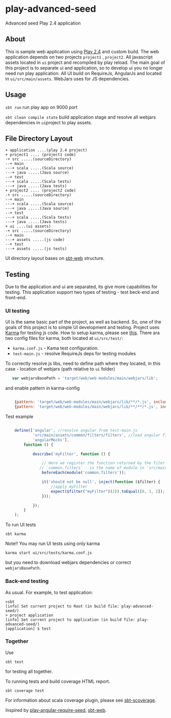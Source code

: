 # play-advanced-seed
Advanced seed Play 2.4 application

About
-------------
This is sample web application using [Play 2.4][play] and custom build.
The web application depends on two projects `project1` , `project2`.
All javascript assets located in `ui` project and recompiled by play reload. The main goal of this project is to
separate ui and application, so to develop ui you no longer need run play application. All UI build on RequireJs,
AngularJs and located in `ui/src/main/assets`. WebJars uses for JS dependencies.


Usage
-------------
`sbt run` run play app on 9000 port

`sbt clean compile state` build application stage and resolve all webjars dependencies in `ui`project to play assets.

File Directory Layout
---------------------
    + application ....(play 2.4 project)
    + project1 .... (project1 code)
    -+ src .....(sourceDirectory)
    --+ main
    ---+ scala .....(Scala source)
    ---+ java .....(Java source)
    --+ test
    ---+ scala .....(Scala tests)
    ---+ java .....(Java tests)
    + project2 .... (project2 code)
    -+ src .....(sourceDirectory)
    --+ main
    ---+ scala .....(Scala source)
    ---+ java .....(Java source)
    --+ test
    ---+ scala .....(Scala tests)
    ---+ java .....(Java tests)
    + ui ....(ui assets)
    -+ src .....(sourceDirectory)
    --+ main
    ---+ assets .....(js code)
    --+ test
    ---+ assets .....(js tests)

UI directory layout bases on [sbt-web][sbt-web] structure.

Testing
-------------
Due to the application and ui are separated, its give more capabilities for testing. This application support two types
of testing - test beck-end and front-end.
### UI testing
UI is the same basic part of the project, as well as backend. So, one of the goals of this project is to simple UI
development and testing. Project uses [Karma][karma] for testing js code. How to setup karma, please see [this].
 There ara two config files for karma, both located at `ui/src/test/`:

* `karma.conf.js` - Kama test configuration.
* `test-main.js` - resolve RequireJs deps for testing modules

To correctly resolve js libs, need to define path where they located, in this case - location of webjars
 (path relative to `ui` folder)

```javascript
   var webjarsBasePath = 'target/web/web-modules/main/webjars/lib';
```

and enable pattern in karma-config

```javascript

    {pattern: 'target/web/web-modules/main/webjars/lib/**/*.js', included: false}, //webjars
    {pattern: 'target/web/web-modules/main/webjars/lib/**/**/*.js', included: false} //webjars bootstrap
```

Test example

```javascript

    define(['angular', //resolve angular from test-main.js
            'src/main/assets/common/filters/filters', //load angular filter module
            'angularMocks'],
        function () {

            describe('myFilter', function () {

                // Here we register the function returned by the filer AMD module
               // `common.filters` - is the name of module in 'src/main/assets/common/filters/filters'
                beforeEach(module('common.filters'));

                it('should not be null', inject(function ($filter) {
                    //apply myFilter
                    expect($filter("myFilter")(2)).toEqual([0, 1, 2]);
                }));

            });
        }
    );
```

To run UI tests

    sbt karma

Note!! You may run UI tests using only karma

    karma start ui/src/tests/karma.conf.js

but you need to download webjars dependencies or correct `webjarsBasePath`.

### Back-end testing
As usual. For example, to test application:

    >sbt
    [info] Set current project to Root (in build file: play-advanced-seed/)
    > project application
    [info] Set current project to application (in build file: play-advanced-seed/)
    [application] $ test

### Together
Use

    sbt test

for testing all together.

To running tests and build coverage HTML report.

    sbt coverage test

For information about scala coverage plugin, please see [sbt-scoverage][sbt-scoverage].




Inspired by [play-angular-require-seed][p-a], [sbt-web][sbt-web].



[play]: http://playframework.com
[sbt-web]: https://github.com/sbt/sbt-web
[p-a]: https://github.com/mariussoutier/play-angular-require-seed
[sbt-scoverage]: https://github.com/scoverage/sbt-scoverage
[karma]: http://karma-runner.github.io/
[this]: http://monicalent.com/blog/2015/02/11/karma-tests-angular-js-require-j/
